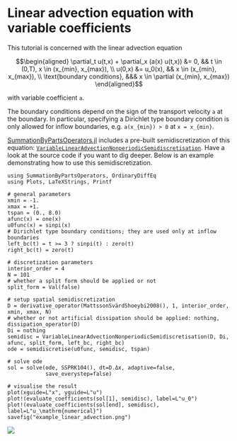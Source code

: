 # Linear advection equation with variable coefficients

This tutorial is concerned with the linear advection equation

```math
\begin{aligned}
    \partial_t u(t,x) + \partial_x (a(x) u(t,x)) &= 0, && t \in (0,T), x \in (x_{min}, x_{max}), \\
    u(0,x) &= u_0(x), && x \in (x_{min}, x_{max}), \\
    \text{boundary conditions}, &&& x \in \partial (x_{min}, x_{max})
\end{aligned}
```

with variable coefficient ``a``.

The boundary conditions depend on the sign of the transport velocity ``a``
at the boundary. In particular, specifying a Dirichlet type boundary condition
is only allowed for inflow boundaries, e.g. ``a(x_{min}) > 0`` at ``x = x_{min}``.

[SummationByPartsOperators.jl](https://github.com/ranocha/SummationByPartsOperators.jl)
includes a pre-built semidiscretization of this equation:
[`VariableLinearAdvectionNonperiodicSemidiscretisation`](@ref).
Have a look at the source code if you want to dig deeper. Below is an example
demonstrating how to use this semidiscretization.

```@example variable_linear_advection
using SummationByPartsOperators, OrdinaryDiffEq
using Plots, LaTeXStrings, Printf

# general parameters
xmin = -1.
xmax = +1.
tspan = (0., 8.0)
afunc(x) = one(x)
u0func(x) = sinpi(x)
# Dirichlet type boundary conditions; they are used only at inflow boundaries
left_bc(t) = t >= 3 ? sinpi(t) : zero(t)
right_bc(t) = zero(t)

# discretization parameters
interior_order = 4
N = 101
# whether a split form should be applied or not
split_form = Val(false)

# setup spatial semidiscretization
D = derivative_operator(MattssonSvärdShoeybi2008(), 1, interior_order, xmin, xmax, N)
# whether or not artificial dissipation should be applied: nothing, dissipation_operator(D)
Di = nothing
semidisc = VariableLinearAdvectionNonperiodicSemidiscretisation(D, Di, afunc, split_form, left_bc, right_bc)
ode = semidiscretise(u0func, semidisc, tspan)

# solve ode
sol = solve(ode, SSPRK104(), dt=D.Δx, adaptive=false,
            save_everystep=false)

# visualise the result
plot(xguide=L"x", yguide=L"u")
plot!(evaluate_coefficients(sol[1], semidisc), label=L"u_0")
plot!(evaluate_coefficients(sol[end], semidisc), label=L"u_\mathrm{numerical}")
savefig("example_linear_advection.png")
```

![](example_linear_advection.png)
